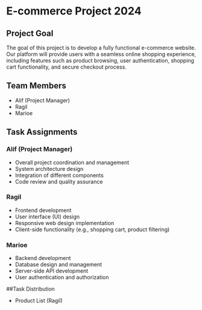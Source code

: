 # E-commerce Project 2024

## Project Goal
The goal of this project is to develop a fully functional e-commerce website. Our platform will provide users with a seamless online shopping experience, including features such as product browsing, user authentication, shopping cart functionality, and secure checkout process.

## Team Members
- Alif (Project Manager)
- Ragil
- Marioe

## Task Assignments

### Alif (Project Manager)
- Overall project coordination and management
- System architecture design
- Integration of different components
- Code review and quality assurance

### Ragil
- Frontend development
- User interface (UI) design
- Responsive web design implementation
- Client-side functionality (e.g., shopping cart, product filtering)

### Marioe
- Backend development
- Database design and management
- Server-side API development
- User authentication and authorization

##Task Distribution
- Product List (Ragil)
